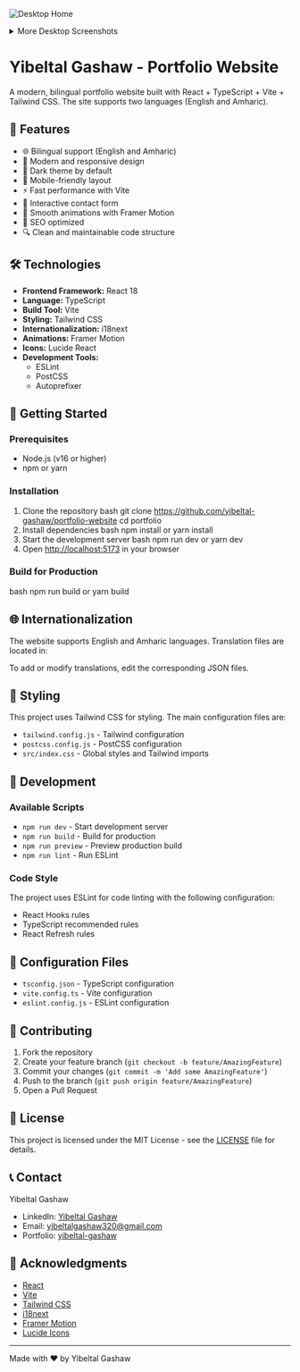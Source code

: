 ![Desktop Home](https://res.cloudinary.com/dyzeb4vxu/image/upload/v1732713477/Screenshot_2024-11-27_161221_lsxhrs.png)

<details>
<summary>More Desktop Screenshots</summary>

| Projects Section | Skills Section |
|:-------------------------:|:-------------------------:|
|![Desktop Projects](https://res.cloudinary.com/dyzeb4vxu/image/upload/v1732713477/Screenshot_2024-11-27_161317_nare0b.png)|![Desktop Skills](https://res.cloudinary.com/dyzeb4vxu/image/upload/v1732713476/Screenshot_2024-11-27_161305_t5j5sq.png)|

| Contact Section | Fotter section |
|:-------------------------:|:-------------------------:|
|![Desktop Contact](https://res.cloudinary.com/dyzeb4vxu/image/upload/v1732713476/Screenshot_2024-11-27_161338_hetz1i.png)|![Desktop Language](https://res.cloudinary.com/dyzeb4vxu/image/upload/v1732713483/Screenshot_2024-11-27_161347_olninb.png)|

</details>

# Yibeltal Gashaw - Portfolio Website

A modern, bilingual portfolio website built with React + TypeScript + Vite + Tailwind CSS. The site supports two languages (English and Amharic).

## 🌟 Features

- 🌐 Bilingual support (English and Amharic)
- 🎨 Modern and responsive design
- 🌙 Dark theme by default
- 📱 Mobile-friendly layout
- ⚡ Fast performance with Vite
- 📝 Interactive contact form
- 🔄 Smooth animations with Framer Motion
- 🎯 SEO optimized
- 🔍 Clean and maintainable code structure

## 🛠️ Technologies

- **Frontend Framework:** React 18
- **Language:** TypeScript
- **Build Tool:** Vite
- **Styling:** Tailwind CSS
- **Internationalization:** i18next
- **Animations:** Framer Motion
- **Icons:** Lucide React
- **Development Tools:**
  - ESLint
  - PostCSS
  - Autoprefixer

## 🚀 Getting Started

### Prerequisites

- Node.js (v16 or higher)
- npm or yarn

### Installation

1. Clone the repository
   bash
  git clone https://github.com/yibeltal-gashaw/portfolio-website
  cd portfolio
2. Install dependencies
   bash
  npm install
  or
  yarn install
3. Start the development server
   bash
  npm run dev
  or
  yarn dev
4. Open [http://localhost:5173](http://localhost:5173) in your browser

### Build for Production
bash
npm run build
or
yarn build


## 🌐 Internationalization

The website supports English and Amharic languages. Translation files are located in:

To add or modify translations, edit the corresponding JSON files.

## 🎨 Styling

This project uses Tailwind CSS for styling. The main configuration files are:

- `tailwind.config.js` - Tailwind configuration
- `postcss.config.js` - PostCSS configuration
- `src/index.css` - Global styles and Tailwind imports

## 📝 Development

### Available Scripts

- `npm run dev` - Start development server
- `npm run build` - Build for production
- `npm run preview` - Preview production build
- `npm run lint` - Run ESLint

### Code Style

The project uses ESLint for code linting with the following configuration:

- React Hooks rules
- TypeScript recommended rules
- React Refresh rules

## 🔧 Configuration Files

- `tsconfig.json` - TypeScript configuration
- `vite.config.ts` - Vite configuration
- `eslint.config.js` - ESLint configuration

## 🤝 Contributing

1. Fork the repository
2. Create your feature branch (`git checkout -b feature/AmazingFeature`)
3. Commit your changes (`git commit -m 'Add some AmazingFeature'`)
4. Push to the branch (`git push origin feature/AmazingFeature`)
5. Open a Pull Request

## 📄 License

This project is licensed under the MIT License - see the [LICENSE](LICENSE) file for details.

## 📞 Contact

Yibeltal Gashaw
- LinkedIn: [Yibeltal Gashaw](https://www.linkedin.com/in/yibeltal-gashaw21/)
- Email: yibeltalgashaw320@gmail.com
- Portfolio: [yibeltal-gashaw](https://yibeltal-gashaw.vercel.app/)

## 🙏 Acknowledgments

- [React](https://reactjs.org/)
- [Vite](https://vitejs.dev/)
- [Tailwind CSS](https://tailwindcss.com/)
- [i18next](https://www.i18next.com/)
- [Framer Motion](https://www.framer.com/motion/)
- [Lucide Icons](https://lucide.dev/)

---

Made with ❤️ by Yibeltal Gashaw
